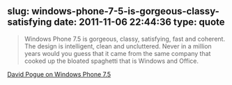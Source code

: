 slug: windows-phone-7-5-is-gorgeous-classy-satisfying
date: 2011-11-06 22:44:36
type: quote
---

> Windows Phone 7.5 is gorgeous, classy, satisfying, fast and coherent. The design is intelligent, clean and uncluttered. Never in a million years would you guess that it came from the same company that cooked up the bloated spaghetti that is Windows and Office.

[David Pogue on Windows Phone 7.5](http://www.nytimes.com/2011/10/27/technology/personaltech/windows-phone-is-back-full-of-great-tricks-state-of-the-art.html?_r=4&src=dayp&pagewanted=all)
